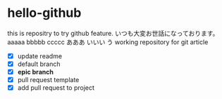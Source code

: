 # hello-github
this is repositry to try github feature.
いつも大変お世話になっております。
aaaaa
bbbbb
ccccc
あああ
いいい
う
working repository for git article
- [x] update readme
- [x] default branch
- [x] **epic branch**
- [x] pull request template
- [x] add pull request to project
